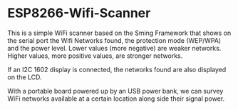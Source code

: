 # ESP8266-Wifi-Scanner

This is a simple WiFi scanner based on the Sming Framework that shows
on the serial port the Wifi Networks found, the protection mode (WEP/WPA)
and the power level. Lower values (more negative) are weaker networks.
Higher values, more positive values, are stronger networks.

If an I2C 1602 display is connected, the networks found are also displayed
on the LCD.

With a portable board powered up by an USB power bank, we can survey WiFi
networks available at a certain location along side their signal power. 
